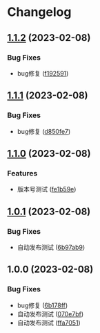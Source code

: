 # Changelog

## [1.1.2](https://github.com/or3ki/jav_bot/compare/v1.1.1...v1.1.2) (2023-02-08)


### Bug Fixes

* bug修复 ([f192591](https://github.com/or3ki/jav_bot/commit/f192591030e8c04897c7628d45268f86c4a12058))

## [1.1.1](https://github.com/or3ki/jav_bot/compare/v1.1.0...v1.1.1) (2023-02-08)


### Bug Fixes

* bug修复 ([d850fe7](https://github.com/or3ki/jav_bot/commit/d850fe787281362fd7b2aebcd840920ff2300eb9))

## [1.1.0](https://github.com/or3ki/jav_bot/compare/v1.0.1...v1.1.0) (2023-02-08)


### Features

* 版本号测试 ([fe1b59e](https://github.com/or3ki/jav_bot/commit/fe1b59ea87215de962347af197a4d0add948197a))

## [1.0.1](https://github.com/or3ki/jav_bot/compare/v1.0.0...v1.0.1) (2023-02-08)


### Bug Fixes

* 自动发布测试 ([6b97ab9](https://github.com/or3ki/jav_bot/commit/6b97ab9cb8418f18aadf5aa6d8a246475e4857c2))

## 1.0.0 (2023-02-08)


### Bug Fixes

* bug修复 ([6b178ff](https://github.com/or3ki/jav_bot/commit/6b178ffd4c5ed88fad714ad15a9899c6dab5bafa))
* 自动发布测试 ([070e7bf](https://github.com/or3ki/jav_bot/commit/070e7bf2660ed916da19fb46f42147ddb5f3403a))
* 自动发布测试 ([ffa7051](https://github.com/or3ki/jav_bot/commit/ffa70519be01484dd795475427fb74130477ff33))
